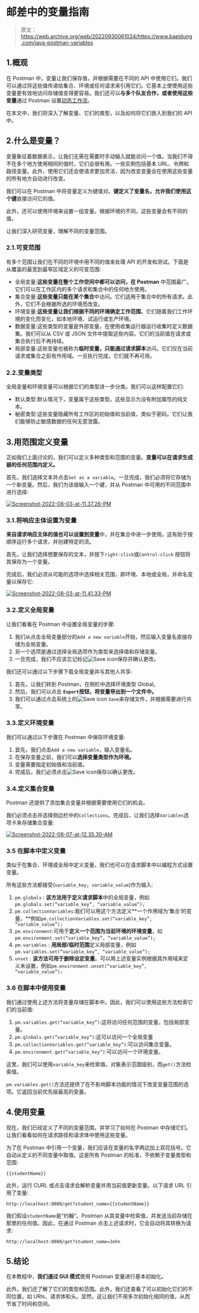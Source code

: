 # 邮差中的变量指南

> 原文：<https://web.archive.org/web/20220930061024/https://www.baeldung.com/java-postman-variables>

## 1.概观

在 Postman 中，变量让我们保存值，并根据需要在不同的 API 中使用它们。我们可以通过将这些值传递给集合、环境或任何请求来引用它们。它基本上使使用这些变量更有效地访问存储值变得更容易。我们还可以**与多个队友合作，或者使用这些变量**通过 Postman 设置[动态工作流](/web/20221207195056/https://www.baeldung.com/postman-load-testing)。

在本文中，我们将深入了解变量、它们的类型，以及如何将它们嵌入到我们的 API 中。

## 2.什么是变量？

变量象征着数据表示，让我们无需在需要时手动输入就能访问一个值。当我们不得不在多个地方使用相同的值时，它们会很有用。一些实例包括基本 URL、令牌和路径变量。此外，使用它们还会使请求更加灵活，因为改变变量会在使用这些变量的所有地方自动进行改变。

我们可以在 Postman 中将变量定义为键值对。**键定义了变量名，允许我们使用这个键**直接访问它的值。

此外，还可以使用环境来设置一组变量。根据环境的不同，这些变量会有不同的值。

让我们深入研究变量，理解不同的变量范围。

### 2.1.可变范围

有多个范围让我们在不同的环境中用不同的值来处理 API 的开发和测试。下面是从覆盖的最宽到最窄区域定义的可变范围:

*   全局变量:**这些变量在整个工作空间中都可以访问，在 Postman** 中范围最广。它们可以在工作区内的多个请求和集合中的任何地方使用。
*   集合变量:**这些变量只能在某个集合**中访问。它们适用于集合中的所有请求。此外，它们不会根据所选的环境而改变。
*   环境变量:**这些变量让我们根据不同的环境确定工作范围**。它们随着我们工作环境的变化而变化，如本地环境、试运行或生产环境。
*   数据变量:这些类型的变量是外部变量，在使用收集运行器运行收集时定义数据集。我们可以从 CSV 或 JSON 文件中提取这些内容。它们的当前值在请求或集合执行后不再持续。
*   局部变量:这些变量也被称为**临时变量，只能通过请求脚本**访问。它们仅在当前请求或集合之前有作用域。一旦执行完成，它们就不再可用。

### 2.2.变量类型

全局变量和环境变量可以根据它们的类型进一步分类。我们可以这样配置它们:

*   默认类型:默认情况下，变量属于这些类型。这些显示为没有附加属性的纯文本。
*   秘密类型:这些变量隐藏所有工作区的初始值和当前值，类似于密码。它们让我们能够防止敏感数据的任何无意泄露。

## 3.用范围定义变量

正如我们上面讨论的，我们可以定义多种类型和范围的变量。**变量可以在请求生成器的任何范围内定义。**

首先，我们选择文本并点击`Set as a variable`。一旦完成，我们必须将它存储为一个新变量。然后，我们为该值输入一个键，并从 Postman 中可用的不同范围中进行选择:

[![Screenshot-2022-08-03-at-11.37.26-PM](img/e611ec40fb8d514fb560e63313492ac4.png)](/web/20221207195056/https://www.baeldung.com/wp-content/uploads/2022/10/Screenshot-2022-08-03-at-11.37.26-PM.png)

### 3.1.将响应主体设置为变量

**来自请求响应主体的值也可以设置到变量**中，并在集合中进一步使用。这有助于按顺序运行多个请求，并创建特定的流。

首先，让我们选择想要保存的文本，并按下`right-click`或`Control-click` 按钮将其保存为一个变量。

完成后，我们必须从可能的选项中选择相关范围，即环境、本地或全局，并命名变量以保存它:

[![Screenshot-2022-08-03-at-11.41.33-PM](img/69ddf1dea0d0018879e1e1779b7512bc.png)](/web/20221207195056/https://www.baeldung.com/wp-content/uploads/2022/10/Screenshot-2022-08-03-at-11.41.33-PM.png)

### 3.2.定义全局变量

让我们看看在 Postman 中设置全局变量的步骤:

1.  我们从点击全局变量部分的`Add a new variable`开始，然后输入变量名直接存储为全局变量。
2.  另一个选项是通过选择全局选项作为类型来选择值和存储变量。
3.  一旦完成，我们不应该忘记标记![Save icon](img/481064ef4ddb0aed24f6e67e6dea812c.png)保存并确认更改。

我们还可以通过以下步骤下载全局变量并与其他人共享:

1.  首先，让我们转到 Postman，在侧栏中选择环境类型 Global。
2.  然后，我们可以点击 **`Export`按钮，将变量导出到一个文件中。**
3.  我们可以通过点击系统上的![Save icon](img/481064ef4ddb0aed24f6e67e6dea812c.png) `Save`来存储文件，并根据需要进行共享。

### 3.3.定义环境变量

我们可以通过以下步骤在 Postman 中保存环境变量:

1.  首先，我们点击`Add a new variable`，输入变量名。
2.  在保存变量之前，我们可以**选择变量类型作为环境。**
3.  变量需要指定初始值和当前值。
4.  完成后，我们必须点击![Save icon](img/481064ef4ddb0aed24f6e67e6dea812c.png)保存以确认更改。

### 3.4.定义集合变量

Postman 还提供了添加集合变量并根据需要使用它们的机会。

我们必须点击并选择侧边栏中的`Collections`。完成后，让我们选择`Variables`选项卡来存储集合变量:

[![Screenshot-2022-08-07-at-12.35.30-AM](img/5791ece9908b1df6721b8f204f76b22c.png)](/web/20221207195056/https://www.baeldung.com/wp-content/uploads/2022/10/Screenshot-2022-08-07-at-12.35.30-AM.png)

### 3.5 在脚本中定义变量

类似于在集合、环境或全局中定义变量，我们也可以在请求脚本中以编程方式设置变量。

所有这些方法都接受(`variable_key`，`variable_value`)作为输入:

1.  `pm.globals` : **该方法用于定义请求脚本**中的全局变量，例如`pm.globals.set(“variable_key”, “variable_value”);`
2.  `pm.collectionVariables`:我们可以用这个方法定义**一个作用域为‘集合’的变量，**例如`pm.collectionVariables.set(“variable_key”, “variable_value”);`
3.  `pm.environment`:可用于**定义一个范围为当前环境的环境变量**，如`pm.environment.set(“variable_key”, “variable_value”);`
4.  `pm.variables` : **用局部/临时范围**定义局部变量，例如`pm.variables.set(“variable_key”, “variable_value”);`
5.  `unset` : **该方法可用于删除设定变量**。可以用上述变量实例根据其作用域来定义未设置，例如`pm.environment.unset(“variable_key”, “variable_value”);`

### 3.6 在脚本中使用变量

我们通过使用上述方法将变量存储在脚本中。因此，我们可以使用这些方法检索它们的当前值:

1.  `pm.variables.get(“variable_key”)`:这将访问任何范围的变量，包括局部变量。
2.  `pm.globals.get(“variable_key”)`:这可以访问一个全局变量
3.  `pm.collectionVariables.get(“variable_key”)`:可以访问集合变量。
4.  `pm.environment.get(“variable_key”)`:可以访问一个环境变量。

这里，我们可以使用`variable_key`来检索值。对象表示范围级别，而`get()`方法检索值。

`pm.variables.get()`方法还提供了在不影响脚本功能的情况下改变变量范围的选项。它返回当前优先级最高的变量。

## 4.使用变量

现在，我们已经定义了不同的变量范围，并学习了如何在 Postman 中存储它们。让我们看看如何在请求路径和请求体中使用这些变量。

为了在 Postman 中引用一个变量，我们应该在变量的名字两边加上双花括号。它自动从定义的不同变量中取值。这是所有 Postman 的标准，不依赖于变量类型和范围:

```
{{studentName}}
```

此外，运行 CURL 或点击请求会解析变量并用当前值更新变量。以下请求 URL 引用了变量:

```
http://localhost:8080/get?student_name={{studentName}}
```

我们假设`studentName`是“约翰”。Postman 从其变量中检索值，并发送当前存储在那里的任何值。因此，在通过 Postman 点击上述请求时，它会自动将其转换为请求:

```
http://localhost:8080/get?student_name=John
```

## 5.结论

在本教程中，**我们通过 GUI 模式**使用 Postman 变量进行基本初始化。

此外，我们还了解了它们的类型和范围。此外，我们还查看了可以初始化它们的不同位置，如 URIs、请求体和头。显然，这让我们不用多次初始化相同的值，从而节省了时间和空间。